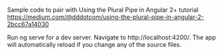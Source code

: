 Sample code to pair with Using the Plural Pipe in Angular 2+ tutorial https://medium.com/@dddotcom/using-the-plural-pipe-in-angular-2-2bcc67a14030

Run ng serve for a dev server. Navigate to http://localhost:4200/. The app will automatically reload if you change any of the source files.

